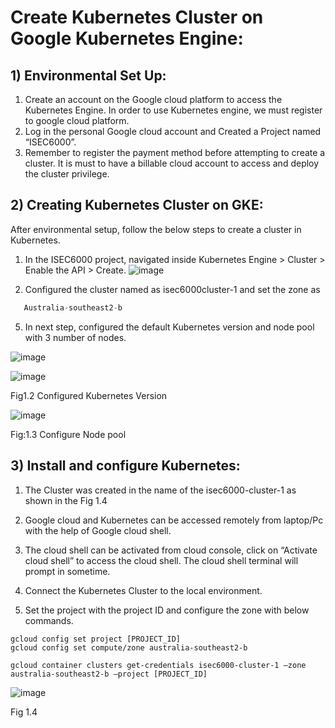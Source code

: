 # Create Kubernetes Cluster on Google Kubernetes Engine:
## 1)	Environmental Set Up:

1)	Create an account on the Google cloud platform to access the Kubernetes Engine. In order to use Kubernetes engine, we must register to google cloud platform.
2)	Log in the personal Google cloud account and Created a Project named “ISEC6000”.
3)	Remember to register the payment method before attempting to create a cluster. It is must to have a billable cloud account to access and deploy the cluster privilege.

## 2)	Creating Kubernetes Cluster on GKE:

After environmental setup, follow the below steps to create a cluster in Kubernetes.
1)	In the ISEC6000 project, navigated inside Kubernetes Engine > Cluster > Enable the API > Create.
   ![image](https://github.com/HariniRavi490/ISEC6000-assignment1--task1/assets/95735756/c3e6e87b-17b7-4f60-9c8f-d162fffe9dab)


3)	Configured the cluster named as isec6000cluster-1 and set the zone as
   ```python
  	  Australia-southeast2-b
  ```
5)	In next step, configured the default Kubernetes version and node pool with 3 number of nodes.


![image](https://github.com/HariniRavi490/ISEC6000-assignment1--task1/assets/95735756/a46f54c1-843b-40d1-9569-6252a6d0bf46)




 ![image](https://github.com/HariniRavi490/ISEC6000-assignment1--task1/assets/95735756/6e30d6dc-4339-455d-96f6-e9c889cf2e04)

Fig1.2    Configured Kubernetes Version



![image](https://github.com/HariniRavi490/ISEC6000-assignment1--task1/assets/95735756/f900c881-c15c-496f-8719-da25422f8531)

 
Fig:1.3   Configure Node pool




## 3)    Install and configure Kubernetes:
1.	The Cluster was created in the name of the isec6000-cluster-1 as shown in the Fig 1.4
2.	Google cloud and Kubernetes can be accessed remotely from laptop/Pc with the help of Google cloud shell.
3.	The cloud shell can be activated from cloud console, click on “Activate cloud shell” to access the cloud shell. The cloud shell terminal will prompt in sometime.
  
4.	Connect the Kubernetes Cluster to the local environment.
5.	Set the project with the project ID and configure the zone with below commands.
```docker
gcloud config set project [PROJECT_ID]
gcloud config set compute/zone australia-southeast2-b

gcloud container clusters get-credentials isec6000-cluster-1 –zone australia-southeast2-b –project [PROJECT_ID]
```


 ![image](https://github.com/HariniRavi490/ISEC6000-assignment1--task1/assets/95735756/340cb0d1-3046-4584-b47b-60ea69784304)

Fig 1.4


